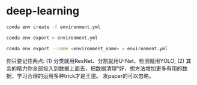 # deep-learning
```bash
conda env create -f environment.yml

conda env export > environment.yml

conda env export --name <environment_name> > environment.yml
```

你只要记住两点:
(1) 分类就用ResNet、分割就用U-Net、检测就用YOLO;
(2) 其余的精力你全部投入到数据上面去，把数据清理°好，想方法增加更多有用的数据，学习合理的运用多种trick才是王道。
发paper的可以忽略。
